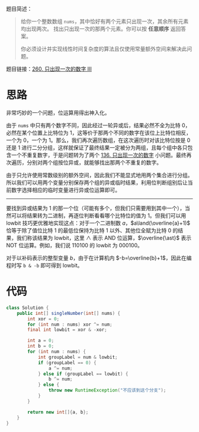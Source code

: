 题目简述：

> 给你一个整数数组 `nums`，其中恰好有两个元素只出现一次，其余所有元素均出现两次。 找出只出现一次的那两个元素。你可以按 **任意顺序** 返回答案。
>
> 你必须设计并实现线性时间复杂度的算法且仅使用常量额外空间来解决此问题。

题目链接：[260. 只出现一次的数字 III](https://leetcode.cn/problems/single-number-iii/)

# 思路

非常巧妙的一个问题，位运算用得出神入化。

由于 `nums` 中只有两个数字不同，因此经过一轮异或后，结果必然不全为比特 0，必然在某个位置上比特位为 1，这等价于那两个不同的数字在该位上比特位相反，一个为 0，一个为 1。那么，我们再次遍历数组，在这次遍历时对该比特位按是 0 还是 1 进行二分分组，这样就保证了最终结果一定被分为两组，且每个组中各只包含一个不重复数字，于是问题转为了两个 [136. 只出现一次的数字](https://leetcode.cn/problems/single-number/) 小问题。最终再次遍历，分别对两个组按位异或，就能够找出那两个不重复的数字。

由于只允许使用常数级别的额外空间，因此我们不能显式地用两个集合进行分组。所以我们可以用两个变量分别保存两个组的异或临时结果，利用位判断组别后让当前数字选择相应的临时变量进行异或位运算即可。

---

要找到异或结果为 1 的那一个位（可能有多个，但我们只需要用到其中一个），当然可以将结果转为二进制，再逐位判断看看哪个比特位的值为 1。但我们可以用 lowbit 技巧更优雅地实现这点：对于一个二进制数 $a$，$a\land(\overline{a}+1)$ 恰等于除了值位比特 1 的最低位保持为比特 1 以外、其他位全赋为比特 0 的结果，我们称该结果为 lowbit，这里 $\land$ 表示 AND 位运算，$\overline{\ast}$ 表示 NOT 位运算。例如，我们说 110100 的 lowbit 为 000100。

对于以补码表示的整型变量 $b$，由于在计算机内 $-b=\overline{b}+1$，因此在编程时写 `b & -b` 即可得到 lowbit。

# 代码

```java
class Solution {
    public int[] singleNumber(int[] nums) {
        int xor = 0;
        for (int num : nums) xor ^= num;
        final int lowbit = xor & -xor;

        int a = 0;
        int b = 0;
        for (int num : nums) {
            int groupLabel = num & lowbit;
            if (groupLabel == 0) {
                a ^= num;
            } else if (groupLabel == lowbit) {
                b ^= num;
            } else {
                throw new RuntimeException("不应该到这个分支");
            }
        }

        return new int[]{a, b};
    }
}
```

